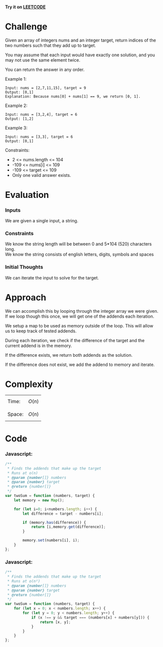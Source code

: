 #### Try it on [LEETCODE](https://leetcode.com/problems/two-sum)

# Challenge
Given an array of integers nums and an integer target, return indices of the two numbers such that they add up to target.

You may assume that each input would have exactly one solution, and you may not use the same element twice.

You can return the answer in any order.

Example 1:
```
Input: nums = [2,7,11,15], target = 9
Output: [0,1]
Explanation: Because nums[0] + nums[1] == 9, we return [0, 1].
```
Example 2:
```
Input: nums = [3,2,4], target = 6
Output: [1,2]
```
Example 3:
```
Input: nums = [3,3], target = 6
Output: [0,1]
```

Constraints:

- 2 <= nums.length <= 104
- -109 <= nums[i] <= 109
- -109 <= target <= 109
- Only one valid answer exists.

# Evaluation
### Inputs

We are given a single input, a string.<br>

### Constraints

We know the string length will be between 0 and 5*104 (520) characters long.<br>
We know the string consists of english letters, digits, symbols and spaces

### Initial Thoughts

We can iterate the input to solve for the target.

# Approach
We can accomplish this by looping through the integer array we were given.<br>
If we loop though this once, we will get one of the addends each iteration.

We setup a map to be used as memory outside of the loop.  This will allow us to keep track of tested addends.

During each iteration, we check if the difference of the target and the current addend is in the memory.

If the difference exists, we return both addends as the solution.

If the difference does not exist, we add the addend to memory and iterate.


# Complexity

|        |               |
| ------ | ------------- |
| Time:  | $$O(n)$$      |
| Space: | $$O(n)$$      |

# Code

### Javascript:
```js
/**
 * Finds the addends that make up the target
 * Runs at o(n)
 * @param {number[]} numbers
 * @param {number} target
 * @return {number[]}
 */
var twoSum = function (numbers, target) {
    let memory = new Map();

    for (let i=0; i<numbers.length; i++) {
        let difference = target - numbers[i];

        if (memory.has(difference)) {
            return [i,memory.get(difference)];
        }

        memory.set(numbers[i], i);
    }
};
```

### Javascript:
```js
/**
 * Finds the addends that make up the target
 * Runs at o(n²)
 * @param {number[]} numbers
 * @param {number} target
 * @return {number[]}
 */
var twoSum = function (numbers, target) {
    for (let x = 0; x < numbers.length; x++) {
        for (let y = 0; y < numbers.length; y++) {
            if (x !== y && target === (numbers[x] + numbers[y])) {
                return [x, y];
            }
        }
    }
};
```